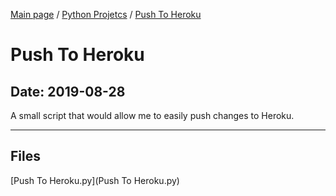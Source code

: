[Main page](/) / [Python Projetcs](/python) / [Push To Heroku](/python/2019-08-28_Push_To_Heroku)

# Push To Heroku

## Date: 2019-08-28

A small script that would allow me to easily push changes to Heroku.

-----

## Files

[Push To Heroku.py](Push To Heroku.py)